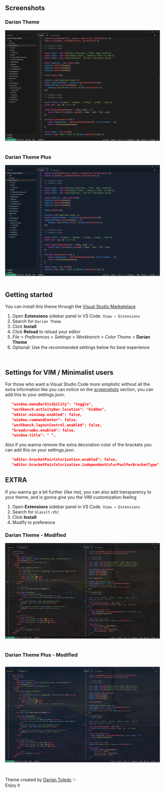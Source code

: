 <!-- Cover image like github readme profile  -->

## Screenshots

### Darian Theme

![Darian Theme](images/darian-theme.png)
&nbsp;

### Darian Theme Plus

![Darian Theme Plus](images/darian-theme-plus.png)
&nbsp;

## Getting started

You can install this theme through the [Visual Studio Marketplace](https://marketplace.visualstudio.com/items?itemName=darianmorat.darian-theme)

1. Open **Extensions** sidebar panel in VS Code. `View → Extensions`
2. Search for `Darian Theme`
3. Click **Install**
4. Click **Reload** to reload your editor
5. _File > Preferences > Settings > Workbench > Color Theme >_ **Darian Theme**
6. Optional: Use the recommended settings below for best experience

&nbsp;

## Settings for VIM / Minimalist users

For those who want a Visual Studio Code more simplistic without all the extra information like you can notice on the <a href="#screenshots">screenshots</a> section, you can add this to your settings.json:

```json
   "window.menuBarVisibility": "toggle",
   "workbench.activityBar.location": "hidden",
   "editor.minimap.enabled": false,
   "window.commandCenter": false,
   "workbench.layoutControl.enabled": false,
   "breadcrumbs.enabled": false,
   "window.title": " ",
```

Also if you wanna remove the extra decoration color of the brackets you can add this on your settings.json:

```json
   "editor.bracketPairColorization.enabled": false,
   "editor.bracketPairColorization.independentColorPoolPerBracketType": false,
```

## EXTRA

If you wanna go a bit further (like me), you can also add transparency to your theme, and is gonna give you the VIM customization feeling

1. Open **Extensions** sidebar panel in VS Code. `View → Extensions`
2. Search for `Glasslt-VSC`
3. Click **Install**
4. Modify to preference

### Darian Theme - Modified

![Darian Theme - Modify](images/darian-theme-modified.png)
&nbsp;

### Darian Theme Plus - Modified

![Darian Theme - Modify](images/darian-theme-plus-modified.png)
&nbsp;
---

Theme created by <a href="https://github.com/darianmorat">Darian Toledo</a> ✨ <br />
Enjoy it
